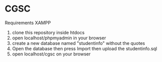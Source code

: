 # CGSC

Requirements
XAMPP

1. clone this repository inside htdocs
2. open localhost/phpmyadmin in your browser
3. create a new database named "studentinfo" without the quotes
4. Open the database then press Import then upload the studentinfo.sql
5. open localhost/cgsc on your browser
